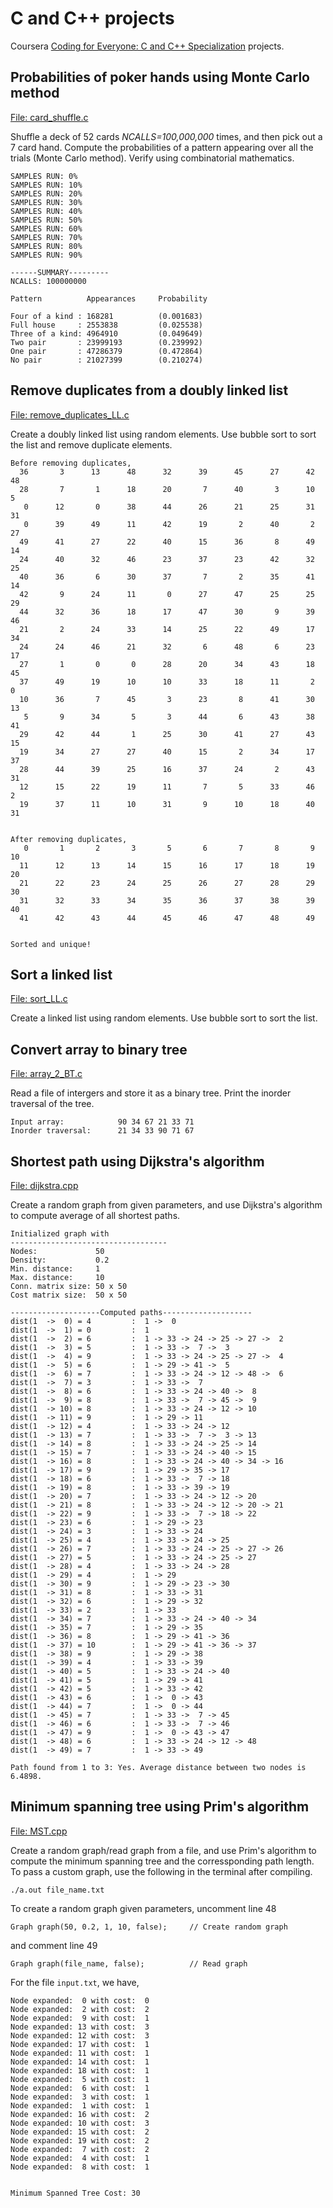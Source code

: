# C and C++ projects
Coursera [Coding for Everyone: C and C++ Specialization](https://www.coursera.org/specializations/coding-for-everyone?) projects.

## Probabilities of poker hands using Monte Carlo method
[File: card_shuffle.c](/C%20projects/card_shuffle.c)

Shuffle a deck of 52 cards _NCALLS=100,000,000_ times, and then pick out a 7 card hand. Compute the probabilities of a pattern appearing over all the trials (Monte Carlo method). Verify using combinatorial mathematics.

    SAMPLES RUN: 0%
    SAMPLES RUN: 10%
    SAMPLES RUN: 20%
    SAMPLES RUN: 30%
    SAMPLES RUN: 40%
    SAMPLES RUN: 50%
    SAMPLES RUN: 60%
    SAMPLES RUN: 70%
    SAMPLES RUN: 80%
    SAMPLES RUN: 90%

    ------SUMMARY---------
    NCALLS: 100000000

    Pattern          Appearances     Probability

    Four of a kind : 168281          (0.001683)
    Full house     : 2553838         (0.025538)
    Three of a kind: 4964910         (0.049649)
    Two pair       : 23999193        (0.239992)
    One pair       : 47286379        (0.472864)
    No pair        : 21027399        (0.210274)

## Remove duplicates from a doubly linked list
[File: remove_duplicates_LL.c](/C%20projects/remove_duplicates_LL.c)

Create a doubly linked list using random elements. Use bubble sort to sort the list and remove duplicate elements.

    Before removing duplicates,
      36       3      13      48      32      39      45      27      42      48
      28       7       1      18      20       7      40       3      10       5
       0      12       0      38      44      26      21      25      31      31
       0      39      49      11      42      19       2      40       2      27
      49      41      27      22      40      15      36       8      49      14
      24      40      32      46      23      37      23      42      32      25
      40      36       6      30      37       7       2      35      41      14
      42       9      24      11       0      27      47      25      25      29
      44      32      36      18      17      47      30       9      39      46
      21       2      24      33      14      25      22      49      17      34
      24      24      46      21      32       6      48       6      23      17
      27       1       0       0      28      20      34      43      18      45
      37      49      19      10      10      33      18      11       2       0
      10      36       7      45       3      23       8      41      30      13
       5       9      34       5       3      44       6      43      38      41
      29      42      44       1      25      30      41      27      43      15
      19      34      27      27      40      15       2      34      17      37
      28      44      39      25      16      37      24       2      43      31
      12      15      22      19      11       7       5      33      46       2
      19      37      11      10      31       9      10      18      40      31


    After removing duplicates,
       0       1       2       3       5       6       7       8       9      10
      11      12      13      14      15      16      17      18      19      20
      21      22      23      24      25      26      27      28      29      30
      31      32      33      34      35      36      37      38      39      40
      41      42      43      44      45      46      47      48      49


    Sorted and unique!

## Sort a linked list
[File: sort_LL.c](/C%20projects/sort_LL.c)

Create a linked list using random elements. Use bubble sort to sort the list.

## Convert array to binary tree
[File: array_2_BT.c](/C%20projects/array_2_BT.c)

Read a file of intergers and store it as a binary tree. Print the inorder traversal of the tree.

    Input array:            90 34 67 21 33 71 
    Inorder traversal:      21 34 33 90 71 67 

## Shortest path using Dijkstra's algorithm
[File: dijkstra.cpp](/C++%20projects/Shortest%20path%20(dijkstra)/dijkstra.cpp)

Create a random graph from given parameters, and use Dijkstra's algorithm to compute average of all shortest paths.

    Initialized graph with
    -----------------------------------
    Nodes:             50
    Density:           0.2
    Min. distance:     1
    Max. distance:     10
    Conn. matrix size: 50 x 50
    Cost matrix size:  50 x 50

    --------------------Computed paths--------------------
    dist(1  ->  0) = 4         :  1 ->  0
    dist(1  ->  1) = 0         :  1
    dist(1  ->  2) = 6         :  1 -> 33 -> 24 -> 25 -> 27 ->  2
    dist(1  ->  3) = 5         :  1 -> 33 ->  7 ->  3
    dist(1  ->  4) = 9         :  1 -> 33 -> 24 -> 25 -> 27 ->  4
    dist(1  ->  5) = 6         :  1 -> 29 -> 41 ->  5
    dist(1  ->  6) = 7         :  1 -> 33 -> 24 -> 12 -> 48 ->  6
    dist(1  ->  7) = 3         :  1 -> 33 ->  7
    dist(1  ->  8) = 6         :  1 -> 33 -> 24 -> 40 ->  8
    dist(1  ->  9) = 8         :  1 -> 33 ->  7 -> 45 ->  9
    dist(1  -> 10) = 8         :  1 -> 33 -> 24 -> 12 -> 10
    dist(1  -> 11) = 9         :  1 -> 29 -> 11
    dist(1  -> 12) = 4         :  1 -> 33 -> 24 -> 12
    dist(1  -> 13) = 7         :  1 -> 33 ->  7 ->  3 -> 13
    dist(1  -> 14) = 8         :  1 -> 33 -> 24 -> 25 -> 14
    dist(1  -> 15) = 7         :  1 -> 33 -> 24 -> 40 -> 15
    dist(1  -> 16) = 8         :  1 -> 33 -> 24 -> 40 -> 34 -> 16
    dist(1  -> 17) = 9         :  1 -> 29 -> 35 -> 17
    dist(1  -> 18) = 6         :  1 -> 33 ->  7 -> 18
    dist(1  -> 19) = 8         :  1 -> 33 -> 39 -> 19
    dist(1  -> 20) = 7         :  1 -> 33 -> 24 -> 12 -> 20
    dist(1  -> 21) = 8         :  1 -> 33 -> 24 -> 12 -> 20 -> 21
    dist(1  -> 22) = 9         :  1 -> 33 ->  7 -> 18 -> 22
    dist(1  -> 23) = 6         :  1 -> 29 -> 23
    dist(1  -> 24) = 3         :  1 -> 33 -> 24
    dist(1  -> 25) = 4         :  1 -> 33 -> 24 -> 25
    dist(1  -> 26) = 7         :  1 -> 33 -> 24 -> 25 -> 27 -> 26
    dist(1  -> 27) = 5         :  1 -> 33 -> 24 -> 25 -> 27
    dist(1  -> 28) = 4         :  1 -> 33 -> 24 -> 28
    dist(1  -> 29) = 4         :  1 -> 29
    dist(1  -> 30) = 9         :  1 -> 29 -> 23 -> 30
    dist(1  -> 31) = 8         :  1 -> 33 -> 31
    dist(1  -> 32) = 6         :  1 -> 29 -> 32
    dist(1  -> 33) = 2         :  1 -> 33
    dist(1  -> 34) = 7         :  1 -> 33 -> 24 -> 40 -> 34
    dist(1  -> 35) = 7         :  1 -> 29 -> 35
    dist(1  -> 36) = 8         :  1 -> 29 -> 41 -> 36
    dist(1  -> 37) = 10        :  1 -> 29 -> 41 -> 36 -> 37
    dist(1  -> 38) = 9         :  1 -> 29 -> 38
    dist(1  -> 39) = 4         :  1 -> 33 -> 39
    dist(1  -> 40) = 5         :  1 -> 33 -> 24 -> 40
    dist(1  -> 41) = 5         :  1 -> 29 -> 41
    dist(1  -> 42) = 5         :  1 -> 33 -> 42
    dist(1  -> 43) = 6         :  1 ->  0 -> 43
    dist(1  -> 44) = 7         :  1 ->  0 -> 44
    dist(1  -> 45) = 7         :  1 -> 33 ->  7 -> 45
    dist(1  -> 46) = 6         :  1 -> 33 ->  7 -> 46
    dist(1  -> 47) = 9         :  1 ->  0 -> 43 -> 47
    dist(1  -> 48) = 6         :  1 -> 33 -> 24 -> 12 -> 48
    dist(1  -> 49) = 7         :  1 -> 33 -> 49

    Path found from 1 to 3: Yes. Average distance between two nodes is 6.4898.

## Minimum spanning tree using Prim's algorithm
[File: MST.cpp](/C++%20projects/Minimum%20Spanning%20Tree/MST.cpp)

Create a random graph/read graph from a file, and use Prim's algorithm to compute the minimum spanning tree and the corressponding path length. To pass a custom graph, use the following in the terminal after compiling.

    ./a.out file_name.txt

To create a random graph given parameters, uncomment line 48
    
    Graph graph(50, 0.2, 1, 10, false);     // Create random graph

and comment line 49

    Graph graph(file_name, false);          // Read graph

For the file `input.txt`, we have,

    Node expanded:  0 with cost:  0
    Node expanded:  2 with cost:  2
    Node expanded:  9 with cost:  1
    Node expanded: 13 with cost:  3
    Node expanded: 12 with cost:  3
    Node expanded: 17 with cost:  1
    Node expanded: 11 with cost:  1
    Node expanded: 14 with cost:  1
    Node expanded: 18 with cost:  1
    Node expanded:  5 with cost:  1
    Node expanded:  6 with cost:  1
    Node expanded:  3 with cost:  1
    Node expanded:  1 with cost:  1
    Node expanded: 16 with cost:  2
    Node expanded: 10 with cost:  3
    Node expanded: 15 with cost:  2
    Node expanded: 19 with cost:  2
    Node expanded:  7 with cost:  2
    Node expanded:  4 with cost:  1
    Node expanded:  8 with cost:  1


    Minimum Spanned Tree Cost: 30
